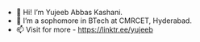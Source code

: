 - 👋 Hi! I’m Yujeeb Abbas Kashani.
- 👀 I’m a sophomore in BTech at CMRCET, Hyderabad.
- 📫 Visit for more - https://linktr.ee/yujeeb

<!---
yujeeb/yujeeb is a ✨ special ✨ repository because its `README.md` (this file) appears on your GitHub profile.
You can click the Preview link to take a look at your changes.
--->
